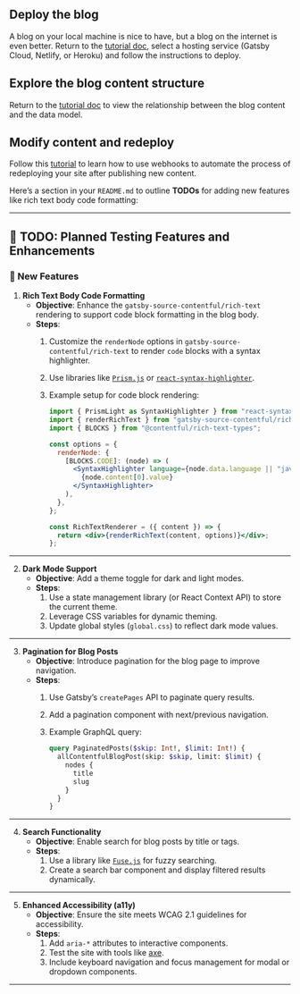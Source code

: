 ## Deploy the blog

A blog on your local machine is nice to have, but a blog on the internet is even better. Return to the [tutorial doc](https://www.contentful.com/developers/docs/tutorials/general/get-started/#deploy-the-starter-gatsby-blog), select a hosting service (Gatsby Cloud, Netlify, or Heroku) and follow the instructions to deploy.

## Explore the blog content structure

Return to the [tutorial doc](https://www.contentful.com/developers/docs/tutorials/general/get-started/#explore-how-the-sample-website-is-built-with-contentful) to view the relationship between the blog content and the data model.

## Modify content and redeploy

Follow this [tutorial](https://www.contentful.com/developers/docs/tutorials/general/automate-site-builds-with-webhooks/) to learn how to use webhooks to automate the process of redeploying your site after publishing new content.

Here’s a section in your `README.md` to outline **TODOs** for adding new features like rich text body code formatting:

---

## 📝 TODO: Planned Testing Features and Enhancements

### 🎯 New Features

1. **Rich Text Body Code Formatting**
   - **Objective**: Enhance the `gatsby-source-contentful/rich-text` rendering to support code block formatting in the blog body.
   - **Steps**:
     1. Customize the `renderNode` options in `gatsby-source-contentful/rich-text` to render `code` blocks with a syntax highlighter.
     2. Use libraries like [`Prism.js`](https://prismjs.com/) or [`react-syntax-highlighter`](https://github.com/react-syntax-highlighter/react-syntax-highlighter).
     3. Example setup for code block rendering:

        ```jsx
        import { PrismLight as SyntaxHighlighter } from "react-syntax-highlighter";
        import { renderRichText } from "gatsby-source-contentful/rich-text";
        import { BLOCKS } from "@contentful/rich-text-types";

        const options = {
          renderNode: {
            [BLOCKS.CODE]: (node) => (
              <SyntaxHighlighter language={node.data.language || "javascript"}>
                {node.content[0].value}
              </SyntaxHighlighter>
            ),
          },
        };

        const RichTextRenderer = ({ content }) => {
          return <div>{renderRichText(content, options)}</div>;
        };
        ```

---

2. **Dark Mode Support**
   - **Objective**: Add a theme toggle for dark and light modes.
   - **Steps**:
     1. Use a state management library (or React Context API) to store the current theme.
     2. Leverage CSS variables for dynamic theming.
     3. Update global styles (`global.css`) to reflect dark mode values.

---

3. **Pagination for Blog Posts**
   - **Objective**: Introduce pagination for the blog page to improve navigation.
   - **Steps**:
     1. Use Gatsby’s `createPages` API to paginate query results.
     2. Add a pagination component with next/previous navigation.
     3. Example GraphQL query:

        ```graphql
        query PaginatedPosts($skip: Int!, $limit: Int!) {
          allContentfulBlogPost(skip: $skip, limit: $limit) {
            nodes {
              title
              slug
            }
          }
        }
        ```

---

4. **Search Functionality**
   - **Objective**: Enable search for blog posts by title or tags.
   - **Steps**:
     1. Use a library like [`Fuse.js`](https://fusejs.io/) for fuzzy searching.
     2. Create a search bar component and display filtered results dynamically.

---

5. **Enhanced Accessibility (a11y)**
   - **Objective**: Ensure the site meets WCAG 2.1 guidelines for accessibility.
   - **Steps**:
     1. Add `aria-*` attributes to interactive components.
     2. Test the site with tools like [axe](https://www.deque.com/axe/).
     3. Include keyboard navigation and focus management for modal or dropdown components.

---
